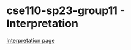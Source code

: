 # cse110-sp23-group11 - Interpretation
[Interpretation page](https://cse110-sp23-groupll.github.io/cse110-sp23-group11/interpretation.html)